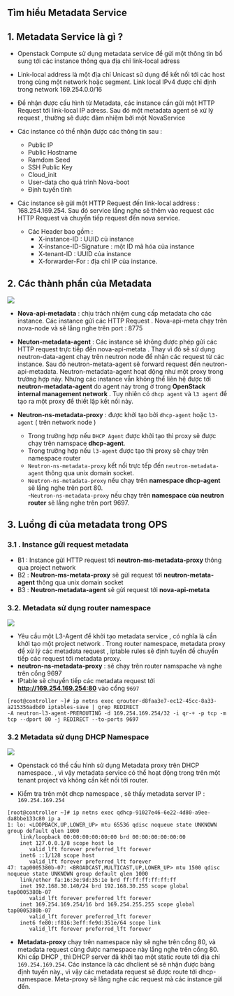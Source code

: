 


## Tìm hiểu Metadata Service

## 1. Metadata Service là gì ?

- Openstack Compute sử dụng metadata service để gửi một thông tin bổ sung tới các instance thông qua địa chỉ link-local adress
- Link-local address là một địa chỉ Unicast sử dụng để kết nối tới các host trong cùng một network  hoặc segment. Link local IPv4 được chỉ định trong network 169.254.0.0/16
- Để nhận được cấu hình từ Metadata, các instance cần gửi một HTTP Request tới link-local IP adress. Sau đó một metadata agent sẽ xử lý request , thường sẽ được đảm nhiệm bởi một NovaService
- Các instance có thể nhận được các thông tin sau :
	- Public IP
	- Public Hostname
	- Ramdom Seed
	- SSH Public Key
	- Cloud_init
	- User-data cho quá trình Nova-boot
	- Định tuyến tĩnh 

- Các instance sẽ gửi một HTTP Request đến link-local address : 168.254.169.254. Sau đó service lắng nghe sẽ thêm vào request các HTTP Request và chuyển tiếp request đến nova service. 
	- Các Header bao gồm :
		- X-instance-ID : UUID củ instance
		- X-instance-ID-Signature : một ID mã hóa của instance
		- X-tenant-ID : UUID của instance
		- X-forwarder-For : địa chỉ IP của instance.


## 2. Các thành phần của Metadata

![](https://camo.githubusercontent.com/f8a09d96edd1769cbdc5a528e97dc28ec15ec121/687474703a2f2f692e696d6775722e636f6d2f504f37446157722e706e67)

- **Nova-api-metadata** : chịu trách nhiệm cung cấp metadata cho các instance. Các instance gửi các HTTP Request . Nova-api-meta chạy trên nova-node và sẽ lắng nghe trên port : 8775

- **Neuton-metadata-agent** : Các instance sẽ không được phép gửi các HTTP request trực tiếp đến nova-api-metata . Thay vì đó sẽ sử dụng neutron-data-agent chạy trên neutron node để nhận các request từ các instance. Sau đó neutron-metata-agent sẽ forward request đến neutron-api-metadata. Neutron-metadata-agent hoạt động như một proxy trong trường hợp này. Nhưng các instance vẫn không thể liên hệ được tới **neutron-metadata-agent** do agent này trong ở trong **OpenStack internal management network** . Tuy nhiên có `dhcp agent` và `l3 agent` để tạo ra một proxy để thiết lập kết nối này.

- **Neutron-ns-metadata-proxy** : được khởi tạo bởi `dhcp-agent`  hoặc `l3-agent` ( trên network node ) 
	-  Trong trường hợp nếu `DHCP Agent` được khởi tạo thì proxy sẽ được chạy trên namspace **dhcp-agent**.
	- Trong trường hợp nếu `l3-agent` được tạo thì proxy sẽ chạy trên namespace router
	- `Neutron-ns-metadata-proxy` kết nối trực tếp đến `neutron-metadata-agent` thông qua unix domain socket.
	- `Neutron-ns-metadata-proxy` nếu chạy trên **namespace dhcp-agent** sẽ lắng nghe trên port 80.  
	-`Neutron-ns-metadata-proxy` nếu chạy trên **namespace của neutron router** sẽ lắng nghe trên port 9697.


## 3. Luồng đi của metadata trong OPS

### 3.1 . Instance gửi request metadata
- B1 :  Instance gửi HTTP request tới **neutron-ms-metadata-proxy** thông qua project network 
- B2 : **Neutron-ms-metata-proxy** sẽ gửi request tới **neutron-metata-agent** thông qua unix domain socket 
- B3 : **Neutron-metadata-agent** sẽ gửi request tới **nova-api-metata**


### 3.2. Metadata sử dụng router namespace 


<img src="http://i.imgur.com/plMrEmD.png">


- Yêu cầu một L3-Agent để khởi tạo metadata service , có nghĩa là cần khởi tạo một project network . Trong router namespace, metadata proxy để xử lý các metadata request , iptable rules sẽ định tuyến để chuyển tiếp các request tới metadata proxy. 
- **neutron-ns-metadata-proxy** : sẽ chạy trên router namspache và nghe trên cổng 9697
- IPtable sẽ chuyển tiếp các metadata request tới **http://169.254.169.254:80**  vào cổng `9697` 
```
[root@controller ~]# ip netns exec qrouter-d8faa3e7-ec12-45cc-8a33-a215356adbd0 iptables-save | grep REDIRECT
-A neutron-l3-agent-PREROUTING -d 169.254.169.254/32 -i qr-+ -p tcp -m tcp --dport 80 -j REDIRECT --to-ports 9697
```


### 3.2 Metadata sử dụng DHCP Namespace 

<img src="http://i.imgur.com/EcgCy4A.png">



- Openstack có thể cấu hình sử dụng Metadata proxy trên DHCP namespace. , vì vậy metadata service có thể hoạt động trong trên một tenant project và không cần kết nối tới router. 

- Kiểm tra trên một dhcp namespace , sẽ thấy metadata server IP : `169.254.169.254`
```
[root@controller ~]# ip netns exec qdhcp-91027e46-6e22-4d80-a9ee-da8bbe133c80 ip a
1: lo: <LOOPBACK,UP,LOWER_UP> mtu 65536 qdisc noqueue state UNKNOWN group default qlen 1000
    link/loopback 00:00:00:00:00:00 brd 00:00:00:00:00:00
    inet 127.0.0.1/8 scope host lo
       valid_lft forever preferred_lft forever
    inet6 ::1/128 scope host 
       valid_lft forever preferred_lft forever
47: tap0005380b-07: <BROADCAST,MULTICAST,UP,LOWER_UP> mtu 1500 qdisc noqueue state UNKNOWN group default qlen 1000
    link/ether fa:16:3e:9d:35:1e brd ff:ff:ff:ff:ff:ff
    inet 192.168.30.140/24 brd 192.168.30.255 scope global tap0005380b-07
       valid_lft forever preferred_lft forever
    inet 169.254.169.254/16 brd 169.254.255.255 scope global tap0005380b-07
       valid_lft forever preferred_lft forever
    inet6 fe80::f816:3eff:fe9d:351e/64 scope link 
       valid_lft forever preferred_lft forever
```

- **Metadata-proxy** chạy trên namespace này sẽ nghe trên cổng 80, và metadata request cũng được namespace này lắng nghe trên cổng 80. Khi cấp DHCP , thì DHCP server đã khởi tạo một static route tới địa chỉ `169.254.169.254`.  Các instance là các dhclient sẽ sẽ nhận được bảng định tuyến này., vì vậy các metadata request sẽ được route tới dhcp-namespace. Meta-proxy sẽ lắng nghe các request mà các instance gửi đến. 


